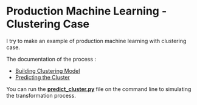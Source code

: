 # Production Machine Learning - Clustering Case
I try to make an example of production machine learning with clustering case.

The documentation of the process :
*  [Building Clustering Model](Building%20Clustering%20Model.ipynb)
*  [Predicting the Cluster](Predicting%20the%20Cluster.ipynb)

You can run the **[predict_cluster.py](predict_cluster.py)** file on the command line to simulating the transformation process.
